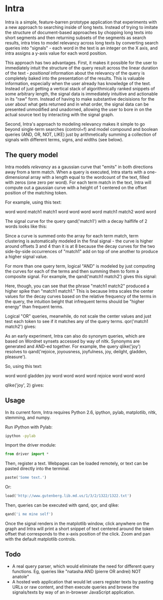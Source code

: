 # Intra

Intra is a simple, feature-barren prototype application that experiments with a new approach to searching inside of long texts. Instead of trying to imitate the structure of document-based approaches by chopping long texts into short segments and then returning subsets of the segments as search results, intra tries to model relevancy across long texts by converting search queries into "signals" - each word in the text is an integer on the X axis, and intra assigns a y-axis value for each word position.

This approach has two advantages. First, it makes it possible for the user to immediately intuit the structure of the query result across the linear duration of the text - _positional_ information about the relevancy of the query is completely baked into the presentation of the results. This is valuable information, especially when the user already has knowledge of the text. Instead of just getting a vertical stack of algorithmically ranked snippets of some arbitrary length, the signal data is immediately intuitive and actionable in its "raw" form. Instead of having to make substantive decisisions for the user about what gets returned and in what order, the signal data can be presented unmodified and unadorned, allowing the user to bore in on the actual source text by interacting with the signal graph.

Second, Intra's approach to modeling relevancy makes it simple to go beyond single-term searches (control+f) and model compound and boolean queries (AND, OR, NOT, LIKE) just by arithmetically summing a collection of signals with different terms, signs, and widths (see below).

## The query model

Intra models _relevancy_ as a gaussian curve that "emits" in both directions away from a term match. When a query is executed, Intra starts with a one-dimensional array with a length equal to the wordcount of the text, filled with zeros (one zero per word). For each term match in the text, Intra will compute out a gaussian curve with a height of 1 centered on the offset position of the matching token.

For example, using this text:

word word match1 match1 word word word word match1 match2 word word

The signal curve for the query qand('match1') with a decay halflife of 2 words looks like this:

Since a curve is summed onto the array for each term match, term clustering is automatically modeled in the final signal - the curve is higher around offsets 3 and 4 than it is at 8 because the decay curves for the two side-by-side occurrences of "match1" add on top of one another to produce a higher signal value.

For more than one query term, logical "AND" is modeled by just computing the curves for each of the terms and then summing them to form a composite signal. For example, the qand('match1 match2') gives this signal:

Here, though, you can see that the phrase "match1 match2" produced a higher spike than "match1 match1." This is because Intra scales the center values for the decay curves based on the relative frequency of the terms in the query, the intuition beight that infrequent terms should be "higher energy" than frequent terms.

Logical "OR" queries, meanwhile, do not scale the center values and just test each token to see if it matches any of the query terms. qor('match1 match2') gives:

As an early experiment, Intra can also do synonym queries, which are based on Wordnet synsets accessed by way of nltk. Synonyms are generated and AND-ed together. For example, the query qlike('joy') resolves to qand('rejoice, joyousness, joyfulness, joy, deilght, gladden, pleasure').

So, using this text:

word word gladden joy word word word word rejoice word word word

qlike('joy', 2) gives:

## Usage

In its current form, Intra requires Python 2.6, ipython, pylab, matplotlib, nltk, stemming, and numpy.

Run iPython with Pylab:

```bash
ipython -pylab
```

Import the driver module:

```python
from driver import *
```

Then, register a text. Webpages can be loaded remotely, or text can be pasted directly into the terminal.

```python
paste('Some text.')
```
Or:
```python
load('http://www.gutenberg.lib.md.us/1/3/2/1322/1322.txt')
```

Then, queries can be executed with qand, qor, and qlike:

```python
qand('i me mine self')
```

Once the signal renders in the matplotlib window, click anywhere on the graph and Intra will print a short snippet of text centered around the token offset that corresponds to the x-axis position of the click. Zoom and pan with the default matplotlib controls.

## Todo

  * A real query parser, which would eliminate the need for different query functions. Eg, queries like "natasha AND (pierre OR andrei) NOT anatole"
  * A hosted web application that would let users register texts by pasting URLs or raw content, and then execute queries and browse the signals/texts by way of an in-browser JavaScript application.
